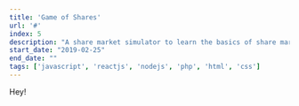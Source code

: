 ```yaml
---
title: 'Game of Shares'
url: '#'
index: 5
description: "A share market simulator to learn the basics of share market built in PHP, MySQL. A hobby project built in college which went viral for a short period of time among 300+ students."
start_date: "2019-02-25"
end_date: ""
tags: ['javascript', 'reactjs', 'nodejs', 'php', 'html', 'css']
---
```


Hey!
